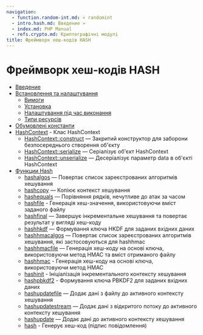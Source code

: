```yaml
---
navigation:
  - function.random-int.md: « randomint
  - intro.hash.md: Введение »
  - index.md: PHP Manual
  - refs.crypto.md: Криптографічні модулі
title: Фреймворк хеш-кодів HASH
---
```

# Фреймворк хеш-кодів HASH

-   [Введение](intro.hash.md)
-   [Встановлення та налаштування](hash.setup.md)
    -   [Вимоги](hash.requirements.md)
    -   [Установка](hash.installation.md)
    -   [Налаштування під час виконання](hash.configuration.md)
    -   [Типи ресурсів](hash.resources.md)
-   [Обумовлені константи](hash.constants.md)
-   [HashContext](class.hashcontext.md) - Клас HashContext
    -   [HashContext::construct](hashcontext.construct.md) — Закритий конструктор для заборони безпосереднього створення об'єкту
    -   [HashContext::serialize](hashcontext.serialize.md) — Серіалізує об'єкт HashContext
    -   [HashContext::unserialize](hashcontext.unserialize.md) — Десеріалізує параметр data в об'єкті HashContext
-   [Функции Hash](ref.hash.md)
    -   [hashalgos](function.hash-algos.md) — Повертає список зареєстрованих алгоритмів хешування
    -   [hashcopy](function.hash-copy.md) — Копіює контекст хешування
    -   [hashequals](function.hash-equals.md) — Порівняння рядків, нечутливе до атак за часом
    -   [hashfile](function.hash-file.md) - Генерація хеш-значення, використовуючи вміст заданого файлу
    -   [hashfinal](function.hash-final.md) — Завершує інкрементальне хешування та повертає результат у вигляді хеш-коду
    -   [hashhkdf](function.hash-hkdf.md) — Формування ключа HKDF для заданих вхідних даних
    -   [hashhmacalgos](function.hash-hmac-algos.md) — Повертає список зареєстрованих алгоритмів хешування, які застосовуються для hashhmac
    -   [hashhmacfile](function.hash-hmac-file.md) — Генерація хеш-коду на основі ключа, використовуючи метод HMAC та вміст отриманого файлу
    -   [hashhmac](function.hash-hmac.md) - Генерація хеш-коду на основі ключа, використовуючи метод HMAC
    -   [hashinit](function.hash-init.md) - Ініціалізація інкрементального контексту хешування
    -   [hashpbkdf2](function.hash-pbkdf2.md) - Формування ключа PBKDF2 для заданих вхідних даних
    -   [hashupdatefile](function.hash-update-file.md) — Додає дані з файлу до активного контексту хешування
    -   [hashupdatestream](function.hash-update-stream.md) — Додає дані з відкритого потоку до активного контексту хешування
    -   [hashupdate](function.hash-update.md) — Додає дані до активного контексту хешування
    -   [hash](function.hash.md) - Генерує хеш-код (підпис повідомлення)
